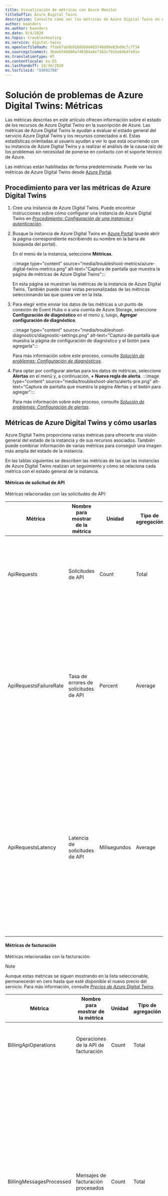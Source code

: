 ```yaml
---
title: Visualización de métricas con Azure Monitor
titleSuffix: Azure Digital Twins
description: Consulte cómo ver las métricas de Azure Digital Twins en Azure Monitor.
author: baanders
ms.author: baanders
ms.date: 8/4/2020
ms.topic: troubleshooting
ms.service: digital-twins
ms.openlocfilehash: 7fde67ab9b9160bb89493748d09e83bd9cfcff34
ms.sourcegitcommit: 3bdeb546890a740384a8ef383cf915e84bd7e91e
ms.translationtype: HT
ms.contentlocale: es-ES
ms.lasthandoff: 10/30/2020
ms.locfileid: "93091708"
---
```

# <a name="troubleshooting-azure-digital-twins-metrics"></a>Solución de problemas de Azure Digital Twins: Métricas

Las métricas descritas en este artículo ofrecen información sobre el estado de los recursos de Azure Digital Twins en la suscripción de Azure. Las métricas de Azure Digital Twins le ayudan a evaluar el estado general del servicio Azure Digital Twins y los recursos conectados a él. Estas estadísticas orientadas al usuario ayudan a ver lo que está ocurriendo con su instancia de Azure Digital Twins y a realizar el análisis de la causa raíz de los problemas sin necesidad de ponerse en contacto con el soporte técnico de Azure.

Las métricas están habilitadas de forma predeterminada. Puede ver las métricas de Azure Digital Twins desde [Azure Portal](https://portal.azure.com).

## <a name="how-to-view-azure-digital-twins-metrics"></a>Procedimiento para ver las métricas de Azure Digital Twins

1. Cree una instancia de Azure Digital Twins. Puede encontrar instrucciones sobre cómo configurar una instancia de Azure Digital Twins en [*Procedimiento: Configuración de una instancia y autenticación*](how-to-set-up-instance-portal.md).

2. Busque la instancia de Azure Digital Twins en [Azure Portal](https://portal.azure.com) (puede abrir la página correspondiente escribiendo su nombre en la barra de búsqueda del portal). 

    En el menú de la instancia, seleccione **Métricas**.
   
    :::image type="content" source="media/troubleshoot-metrics/azure-digital-twins-metrics.png" alt-text="Captura de pantalla que muestra la página de métricas de Azure Digital Twins":::

    En esta página se muestran las métricas de la instancia de Azure Digital Twins. También puede crear vistas personalizadas de las métricas seleccionando las que quiera ver en la lista.
    
3. Para elegir entre enviar los datos de las métricas a un punto de conexión de Event Hubs o a una cuenta de Azure Storage, seleccione **Configuración de diagnóstico** en el menú y, luego, **Agregar configuración de diagnóstico**.

    :::image type="content" source="media/troubleshoot-diagnostics/diagnostic-settings.png" alt-text="Captura de pantalla que muestra la página de configuración de diagnóstico y el botón para agregarla":::

    Para más información sobre este proceso, consulte [*Solución de problemas: Configuración de diagnósticos*](troubleshoot-diagnostics.md).

4. Para optar por configurar alertas para los datos de métricas, seleccione **Alertas** en el menú y, a continuación, **+ Nueva regla de alerta**.
    :::image type="content" source="media/troubleshoot-alerts/alerts-pre.png" alt-text="Captura de pantalla que muestra la página Alertas y el botón para agregar":::

    Para más información sobre este proceso, consulte [*Solución de problemas: Configuración de alertas*](troubleshoot-alerts.md).

## <a name="azure-digital-twins-metrics-and-how-to-use-them"></a>Métricas de Azure Digital Twins y cómo usarlas

Azure Digital Twins proporciona varias métricas para ofrecerle una visión general del estado de la instancia y de sus recursos asociados. También puede combinar información de varias métricas para conseguir una imagen más amplia del estado de la instancia. 

En las tablas siguientes se describen las métricas de las que las instancias de Azure Digital Twins realizan un seguimiento y cómo se relaciona cada métrica con el estado general de la instancia.

#### <a name="api-request-metrics"></a>Métricas de solicitud de API

Métricas relacionadas con las solicitudes de API:

| Métrica | Nombre para mostrar de la métrica | Unidad | Tipo de agregación| Descripción | Dimensions |
| --- | --- | --- | --- | --- | --- |
| ApiRequests | Solicitudes de API | Count | Total | Número de solicitudes de API realizadas para las operaciones de lectura, escritura, eliminación y consulta de Digital Twins. |  Autenticación, <br>operación, <br>protocolo, <br>código de estado, <br>clase de código de estado, <br>Texto de estado |
| ApiRequestsFailureRate | Tasa de errores de solicitudes de API | Percent | Average | Porcentaje de solicitudes de API que el servicio recibe para la instancia que proporciona un código de respuesta de error interno (500) para las operaciones de lectura, escritura, eliminación y consulta de Digital Twins. | Autenticación, <br>operación, <br>protocolo, <br>código de estado, <br>clase de código de estado, <br>Texto de estado
| ApiRequestsLatency | Latencia de solicitudes de API | Milisegundos | Average | Tiempo de respuesta de las solicitudes de API. Hace referencia a la hora desde la que Azure Digital Twins recibe la solicitud hasta que el servicio envía un resultado de éxito o error para las operaciones de lectura, escritura, eliminación y consulta Digital Twins. | Autenticación, <br>operación, <br>Protocolo |

#### <a name="billing-metrics"></a>Métricas de facturación

Métricas relacionadas con la facturación:

>[!NOTE]
>Aunque estas métricas se siguen mostrando en la lista seleccionable, permanecerán en cero hasta que esté disponible el nuevo precio del servicio. Para más información, consulte [*Precios de Azure Digital Twins*](https://azure.microsoft.com/pricing/details/digital-twins/).

| Métrica | Nombre para mostrar de la métrica | Unidad | Tipo de agregación| Descripción | Dimensions |
| --- | --- | --- | --- | --- | --- |
| BillingApiOperations | Operaciones de la API de facturación | Count | Total | Métrica de facturación para el recuento de todas las solicitudes de API realizadas en el servicio Azure Digital Twins. | Id. de medidor |
| BillingMessagesProcessed | Mensajes de facturación procesados | Count | Total | Métrica de facturación para el número de mensajes enviados desde Azure Digital Twins a puntos de conexión externos.<br><br>Para que se considere un solo mensaje para su facturación, una carga no debe ser superior a 1 KB. Las cargas superiores a este se contarán como mensajes adicionales en incrementos de 1 KB (por lo que un mensaje de entre 1 y 2 KB se contará como dos mensajes, entre 2 y 3 KB serán tres mensajes, etc.).<br>Esta restricción también se aplica a las respuestas, por lo que una llamada que devuelve 1,5 KB en el cuerpo de la respuesta, por ejemplo, se facturará como dos operaciones. | Id. de medidor |
| BillingQueryUnits | Facturación de unidades de consulta | Count | Total | Número de unidades de consulta, una medida del uso de recursos de servicio calculada internamente, que se consume para ejecutar consultas. También hay una API auxiliar disponible para medir las unidades de consulta: [Clase de QueryChargeHelper](/dotnet/api/azure.digitaltwins.core.querychargehelper?preserve-view=true&view=azure-dotnet-preview) | Id. de medidor |

#### <a name="ingress-metrics"></a>Métricas de entrada

Métricas relacionadas con la entrada de datos:

| Métrica | Nombre para mostrar de la métrica | Unidad | Tipo de agregación| Descripción | Dimensions |
| --- | --- | --- | --- | --- | --- |
| IngressEvents | Eventos de entrada | Count | Total | Número de eventos de telemetría entrantes en Azure Digital Twins. | Resultado |
| IngressEventsFailureRate | Tasa de errores de los eventos de entrada | Percent | Average | Porcentaje de eventos de telemetría entrantes para los que el servicio devuelve un código de respuesta de error interno (500). | Resultado |
| IngressEventsLatency | Latencia de eventos de entrada | Milisegundos | Average | Hora a partir de la cual llega un evento cuando está listo para que Azure Digital Twins lo haga salir, momento en el que el servicio envía un resultado correcto o erróneo. | Resultado |

#### <a name="routing-metrics"></a>Métricas de enrutamiento

Métricas relacionadas con el enrutamiento:

| Métrica | Nombre para mostrar de la métrica | Unidad | Tipo de agregación| Descripción | Dimensions |
| --- | --- | --- | --- | --- | --- |
| MessagesRouted | Mensajes enrutados | Count | Total | Número de mensajes que se enrutan a un servicio de Azure de punto de conexión, como Event Hubs, Service Bus o Event Grid. | Tipo de punto de conexión <br>Resultado |
| RoutingFailureRate | Tasa de errores de enrutamiento | Percent | Average | Porcentaje de eventos que producen un error a medida que se enrutan desde Azure Digital Twins a un servicio de Azure de punto de conexión, como Event Hubs, Service Bus o Event Grid. | Tipo de punto de conexión <br>Resultado |
| RoutingLatency | Latencia de enrutamiento | Milisegundos | Average | Tiempo transcurrido entre el enrutamiento de un evento desde Azure Digital Twins hasta su publicación en el servicio de Azure de punto de conexión, como Event Hubs, Service Bus o Event Grid. | Tipo de punto de conexión <br>Resultado |

## <a name="dimensions"></a>Dimensions

Las dimensiones ayudan a identificar más detalles sobre las métricas. Algunas de las métricas de enrutamiento proporcionan información por punto de conexión. En la tabla siguiente se enumeran los valores posibles para estas dimensiones.

| Dimensión | Valores |
| --- | --- |
| Autenticación | OAuth |
| Operación (para las solicitudes de API) | Microsoft.DigitalTwins/digitaltwins/delete, <br>Microsoft.DigitalTwins/digitaltwins/write, <br>Microsoft.DigitalTwins/digitaltwins/read, <br>Microsoft.DigitalTwins/eventroutes/read, <br>Microsoft.DigitalTwins/eventroutes/write, <br>Microsoft.DigitalTwins/eventroutes/delete, <br>Microsoft.DigitalTwins/models/read, <br>Microsoft.DigitalTwins/models/write, <br>Microsoft.DigitalTwins/models/delete, <br>Microsoft.DigitalTwins/query/action |
| Tipo de punto de conexión | Event Grid, <br>Event Hub, <br>Service Bus |
| Protocolo | HTTPS |
| Resultado | Correcto, <br>Error |
| Código de estado | 200, 404, 500, etc. |
| Clase de código de estado | 2xx, 4xx, 5xx, etc. |
| Texto de estado | Error interno del servidor, No encontrado, etc. |

## <a name="next-steps"></a>Pasos siguientes

Para obtener más información sobre la administración de las métricas registradas para Digital Twins, consulte [*Solución de problemas: Configuración de diagnósticos*](troubleshoot-diagnostics.md).
